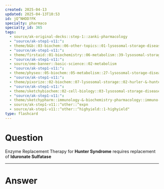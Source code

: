 ```yaml
---
created: 2025-04-13
updated: 2025-04-13T10:53
id: jQ^NHDD?FK
specialty: pharmaco
specialty_id: 365
tags:
  - source/ak-original-decks::step-1::zanki-pharmacology
  - "source/ak-step1-v11:": 
  - theme/b&b::03-biochem::06-other-topics::01-lysosomal-storage-diseases
  - "source/ak-step1-v11:": 
  - theme/firstaid::01-biochemistry::06-metabolism::39-lysosomal-storage-diseases::mucopolysaccharidoses::hunter-syndrome
  - "source/ak-step1-v11:": 
  - source/ome-banner::basic-science::02-metabolism
  - "source/ak-step1-v11:": 
  - theme/physeo::05-biochem::05-metabolism::27-lysosomal-storage-diseases---hurler-&-hunter-syndrome
  - "source/ak-step1-v11:": 
  - theme/pixorize::02-biochem::07-lysosomal-storage::02-hurler-&-hunter-syndromes
  - "source/ak-step1-v11:": 
  - theme/sketchybiochem::02-cell-biology::03-lysosomal-storage-diseases::04-mucopolysaccharidoses-hurler-syndrome,-hunter-syndrome
  - "source/ak-step1-v11:": 
  - theme/sketchypharm::immunology-&-biochemistry-pharmacology::immuno-stimulants-&-biochemistry-pharmacology::enzyme-replacement-therapy,gene-therapy,and-cystic-fibrosis-therapy
  - source/ak-step1-v11::^other::^expn
  - source/ak-step1-v11::^other::^highyield::1-highyield"
type: flashcard
---
```


# Question
Enzyme Replacement Therapy for **Hunter Syndrome** requires replacement of **Iduronate Sulfatase**

---

# Answer
